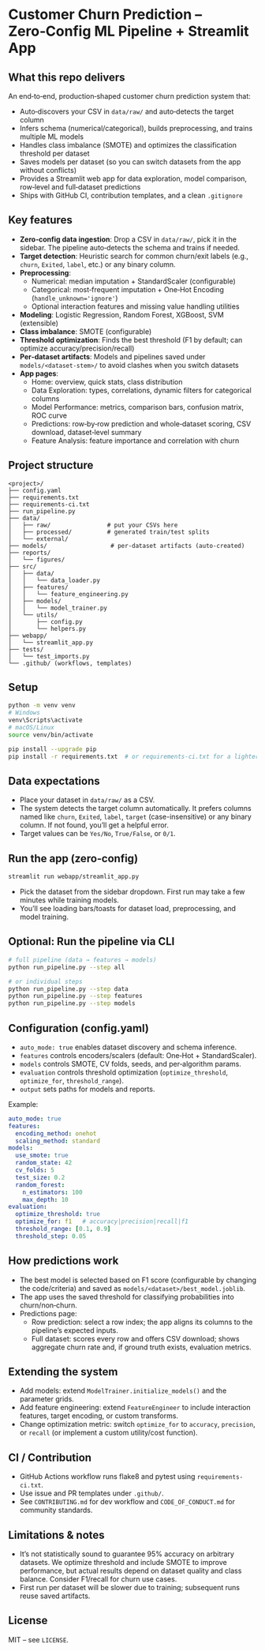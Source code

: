 # Customer Churn Prediction – Zero‑Config ML Pipeline + Streamlit App

## What this repo delivers

An end‑to‑end, production‑shaped customer churn prediction system that:
- Auto‑discovers your CSV in `data/raw/` and auto‑detects the target column
- Infers schema (numerical/categorical), builds preprocessing, and trains multiple ML models
- Handles class imbalance (SMOTE) and optimizes the classification threshold per dataset
- Saves models per dataset (so you can switch datasets from the app without conflicts)
- Provides a Streamlit web app for data exploration, model comparison, row‑level and full‑dataset predictions
- Ships with GitHub CI, contribution templates, and a clean `.gitignore`

## Key features

- **Zero‑config data ingestion**: Drop a CSV in `data/raw/`, pick it in the sidebar. The pipeline auto‑detects the schema and trains if needed.
- **Target detection**: Heuristic search for common churn/exit labels (e.g., `churn`, `Exited`, `label`, etc.) or any binary column.
- **Preprocessing**:
  - Numerical: median imputation + StandardScaler (configurable)
  - Categorical: most‑frequent imputation + One‑Hot Encoding (`handle_unknown='ignore'`)
  - Optional interaction features and missing value handling utilities
- **Modeling**: Logistic Regression, Random Forest, XGBoost, SVM (extensible)
- **Class imbalance**: SMOTE (configurable)
- **Threshold optimization**: Finds the best threshold (F1 by default; can optimize accuracy/precision/recall)
- **Per‑dataset artifacts**: Models and pipelines saved under `models/<dataset-stem>/` to avoid clashes when you switch datasets
- **App pages**:
  - Home: overview, quick stats, class distribution
  - Data Exploration: types, correlations, dynamic filters for categorical columns
  - Model Performance: metrics, comparison bars, confusion matrix, ROC curve
  - Predictions: row‑by‑row prediction and whole‑dataset scoring, CSV download, dataset‑level summary
  - Feature Analysis: feature importance and correlation with churn

## Project structure

```
<project>/
├── config.yaml
├── requirements.txt
├── requirements-ci.txt
├── run_pipeline.py
├── data/
│   ├── raw/                # put your CSVs here
│   ├── processed/          # generated train/test splits
│   └── external/
├── models/                  # per-dataset artifacts (auto-created)
├── reports/
│   └── figures/
├── src/
│   ├── data/
│   │   └── data_loader.py
│   ├── features/
│   │   └── feature_engineering.py
│   ├── models/
│   │   └── model_trainer.py
│   └── utils/
│       ├── config.py
│       └── helpers.py
├── webapp/
│   └── streamlit_app.py
├── tests/
│   └── test_imports.py
└── .github/ (workflows, templates)
```

## Setup

```bash
python -m venv venv
# Windows
venv\Scripts\activate
# macOS/Linux
source venv/bin/activate

pip install --upgrade pip
pip install -r requirements.txt  # or requirements-ci.txt for a lighter setup
```

## Data expectations

- Place your dataset in `data/raw/` as a CSV.
- The system detects the target column automatically. It prefers columns named like `churn`, `Exited`, `label`, `target` (case-insensitive) or any binary column. If not found, you’ll get a helpful error.
- Target values can be `Yes/No`, `True/False`, or `0/1`.

## Run the app (zero‑config)

```bash
streamlit run webapp/streamlit_app.py
```
- Pick the dataset from the sidebar dropdown. First run may take a few minutes while training models.
- You’ll see loading bars/toasts for dataset load, preprocessing, and model training.

## Optional: Run the pipeline via CLI

```bash
# full pipeline (data → features → models)
python run_pipeline.py --step all

# or individual steps
python run_pipeline.py --step data
python run_pipeline.py --step features
python run_pipeline.py --step models
```

## Configuration (config.yaml)

- `auto_mode: true` enables dataset discovery and schema inference.
- `features` controls encoders/scalers (default: One‑Hot + StandardScaler).
- `models` controls SMOTE, CV folds, seeds, and per‑algorithm params.
- `evaluation` controls threshold optimization (`optimize_threshold`, `optimize_for`, `threshold_range`).
- `output` sets paths for models and reports.

Example:
```yaml
auto_mode: true
features:
  encoding_method: onehot
  scaling_method: standard
models:
  use_smote: true
  random_state: 42
  cv_folds: 5
  test_size: 0.2
  random_forest:
    n_estimators: 100
    max_depth: 10
evaluation:
  optimize_threshold: true
  optimize_for: f1   # accuracy|precision|recall|f1
  threshold_range: [0.1, 0.9]
  threshold_step: 0.05
```

## How predictions work

- The best model is selected based on F1 score (configurable by changing the code/criteria) and saved as `models/<dataset>/best_model.joblib`.
- The app uses the saved threshold for classifying probabilities into churn/non‑churn.
- Predictions page:
  - Row prediction: select a row index; the app aligns its columns to the pipeline’s expected inputs.
  - Full dataset: scores every row and offers CSV download; shows aggregate churn rate and, if ground truth exists, evaluation metrics.

## Extending the system

- Add models: extend `ModelTrainer.initialize_models()` and the parameter grids.
- Add feature engineering: extend `FeatureEngineer` to include interaction features, target encoding, or custom transforms.
- Change optimization metric: switch `optimize_for` to `accuracy`, `precision`, or `recall` (or implement a custom utility/cost function).

## CI / Contribution

- GitHub Actions workflow runs flake8 and pytest using `requirements-ci.txt`.
- Use issue and PR templates under `.github/`.
- See `CONTRIBUTING.md` for dev workflow and `CODE_OF_CONDUCT.md` for community standards.

## Limitations & notes

- It’s not statistically sound to guarantee 95% accuracy on arbitrary datasets. We optimize threshold and include SMOTE to improve performance, but actual results depend on dataset quality and class balance. Consider F1/recall for churn use cases.
- First run per dataset will be slower due to training; subsequent runs reuse saved artifacts.

## License

MIT – see `LICENSE`.